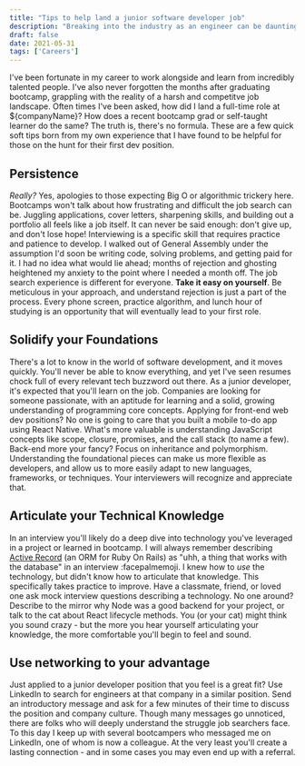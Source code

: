```yaml
---
title: "Tips to help land a junior software developer job"
description: "Breaking into the industry as an engineer can be daunting - I found these tips helped me gain confidence as I navigated the post-bootcamp job hunt."
draft: false
date: 2021-05-31
tags: ['Careers']
---
```


I've been fortunate in my career to work alongside and learn from incredibly talented people.  I've also never forgotten the months after graduating bootcamp, grappling with the reality of a harsh and competitve job landscape.   Often times I've been asked, how did I land a full-time role at ${companyName}?   How does a recent bootcamp grad or self-taught learner do the same?   The truth is, there's no formula.  These are a few quick soft tips born from my own experience that I have found to be helpful for those on the hunt for their first dev position.

## Persistence

<em>Really?</em>  Yes, apologies to those expecting Big O or algorithmic trickery here.  Bootcamps won't talk about how frustrating and difficult the job search can be.  Juggling applications, cover letters, sharpening skills, and building out a portfolio all feels like a job itself.  It can never be said enough: don't give up, and don't lose hope!  Interviewing is a specific skill that requires practice and patience to develop.  I walked out of General Assembly under the assumption I'd soon be writing code, solving problems, and getting paid for it.  I had no idea what would lie ahead; months of rejection and ghosting heightened my anxiety to the point where I needed a month off.  The job search experience is different for everyone.  <b>Take it easy on yourself</b>.  Be meticulous in your approach, and understand rejection is just a part of the process.  Every phone screen, practice algorithm, and lunch hour of studying is an opportunity that will eventually lead to your first role.

## Solidify your Foundations

There's a lot to know in the world of software development, and it moves quickly.  You'll never be able to know everything, and yet I've seen resumes chock full of every relevant tech buzzword out there.  As a junior developer, it's expected that you'll learn on the job.  Companies are looking for someone passionate, with an aptitude for learning and a solid, growing understanding of programming core concepts.  Applying for front-end web dev positions?  No one is going to care that you built a mobile to-do app using React Native.  What's more valuable is understanding JavaScript concepts like scope, closure, promises, and the call stack (to name a few).  Back-end more your fancy?  Focus on inheritance and polymorphism.  Understanding the foundational pieces can make us more flexible as developers, and allow us to more easily adapt to new languages, frameworks, or techniques.  Your interviewers will recognize and appreciate that.

## Articulate your Technical Knowledge

In an interview you'll likely do a deep dive into technology you've leveraged in a project or learned in bootcamp.  I will always remember describing <a href="https://guides.rubyonrails.org/active_record_querying.html">Active Record</a> (an ORM for Ruby On Rails) as "uhh, a thing that works with the database" in an interview :facepalmemoji.  I knew how to <i>use</i> the technology, but didn't know how to articulate that knowledge.  This specifically takes practice to improve.  Have a classmate, friend, or loved one ask mock interview questions describing a technology.  No one around?  Describe to the mirror why Node was a good backend for your project, or talk to the cat about React lifecycle methods.  You (or your cat) might think you sound crazy - but the more you hear yourself articulating your knowledge, the more comfortable you'll begin to feel and sound.

## Use networking to your advantage

Just applied to a junior developer position that you feel is a great fit?  Use LinkedIn to search for engineers at that company in a similar position.  Send an introductory message and ask for a few minutes of their time to discuss the position and company culture.  Though many messages go unnoticed, there are folks who will deeply understand the struggle job searchers face.  To this day I keep up with several bootcampers who messaged me on LinkedIn, one of whom is now a colleague.  At the very least you'll create a lasting connection - and in some cases you may even end up with a referral.

